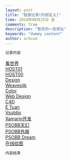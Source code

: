 ```yaml
---
layout: post
title: "链接记录(内部定义)"   
time: 2018年08月25日 金
comments: true
description: "暂存的一些网址"
keywords: "dummy content"
author: arkoud
---
```


```bash
记录内容
```

[看世界](https://www.ssbeer.info/)<br>
[HOST01](https://bbs.pku.edu.cn/v2/thread.php?bid=1001)<br>
[HOST00](https://laod.cn/hosts/2017-google-hosts.html)<br>
 [Design](http://45k.cn)<br>
  [Weavesilk](http://weavesilk.com/)<br>
   [Color](http://paintschainer.preferred.tech/index_zh.html)<br>
   [Web Design](https://www.52jbj.com/soft/44343.html)<br>
   [C4D](https://www.zhihu.com/question/49877555/answer/173382566)<br>
   [E Tuan](https://www.etuan.com)<br>
    [Vsutdio](https://docs.microsoft.com/zh-cn/visualstudio/releasenotes/vs2010-version-history)<br>
  [Xamarin开发](http://www.cnblogs.com/lwme/p/use-xamarin-develop-android-ios-app.html)<br>
  [PSOBB天幻](http://bbs.ffsky.com/forum.php?mod=viewthread&tid=1988171&extra=page=1&page=1)<br>
   [PSOBB外服](http://www.schtserv.com/)<br>
    [PSOBB Dream](http://www.dreampsobb.com/means/list/UNPSOBB_DREAM_DROP_EP1+EP2+EP4_2_Very_Hard.htm)<br>
[在线绘图](https://mrdoob.com/projects/harmony/#ribbon)<br>
```bash
内容结束
```
